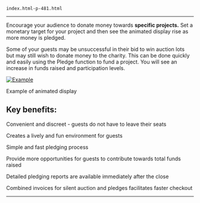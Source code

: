 
    index.html-p-481.html
----------------------------------------------------------

Encourage your audience to donate money towards **specific projects.** Set a monetary target for your project and then see the animated display rise as more money is pledged.

Some of your guests may be unsuccessful in their bid to win auction lots but may still wish to donate money to the charity. This can be done quickly and easily using the Pledge function to fund a project. You will see an increase in funds raised and participation levels.

[ ![Example](/wp-content/uploads/2011/09/121-300x244.jpg)](/wp-content/uploads/2011/09/121.jpg)

Example of animated display

## Key benefits:

Convenient and discreet - guests do not have to leave their seats

Creates a lively and fun environment for guests

Simple and fast pledging process

Provide more opportunities for guests to contribute towards total funds raised

Detailed pledging reports are available immediately after the close

Combined invoices for silent auction and pledges facilitates faster checkout




----------------------------------------------------------
